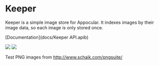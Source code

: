 # Keeper

Keeper is a simple image store for Appocular. It indexes images by
their image data, so each image is only stored once.

[Documentation](docs/Keeper API.apib)

[![](https://github.com/appocular/keeper/workflows/Run%20checks%20and%20tests/badge.svg)](https://github.com/appocular/keeper/actions)
[![](https://img.shields.io/codecov/c/github/appocular/keeper.svg)](https://codecov.io/gh/appocular/keeper)

Test PNG images from http://www.schaik.com/pngsuite/
